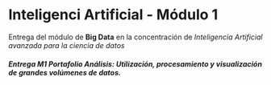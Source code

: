 # Inteligenci Artificial - Módulo 1
Entrega del módulo de **Big Data** en la concentración de *Inteligencia Artificial avanzada para la ciencia de datos*

##### Entrega M1 Portafolio Análisis: ***Utilización, procesamiento y visualización de grandes volúmenes de datos.***
